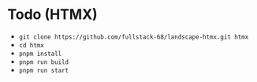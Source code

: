 # Todo (HTMX)

- `git clone https://github.com/fullstack-68/landscape-htmx.git htmx`
- `cd htmx`
- `pnpm install`
- `pnpm run build`
- `pnpm run start`
